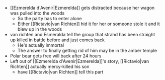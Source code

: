 - [[Ezmerelda d'Avenir|Ezmerelda]] gets distracted because her wagon was pulled into the woods
	- So the party has to enter alone
	- Either [[Rictavio|van Richten]] hid it for her or someone stole it and it blew up in the woods
- van richten and Esmeralda tell the group that strahd has been straight up killed in battle before and just comes back
	- He's actually immortal
	- The answer to finally getting rid of him may be in the amber temple
- Polar bear gets free will back after 24 hours
- Left out of [[Ezmerelda d'Avenir|Ezmerelda]]'s story, [[Rictavio|van Richten]] actually mercy-killed his son
	- have [[Rictavio|van Richten]] tell this part